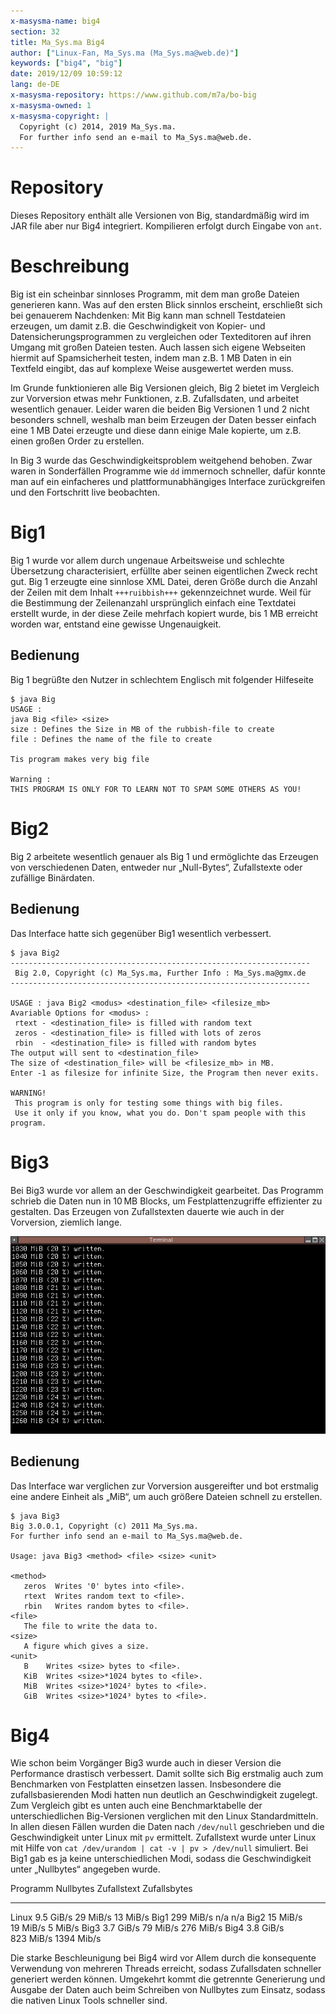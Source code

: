 ```yaml
---
x-masysma-name: big4
section: 32
title: Ma_Sys.ma Big4
author: ["Linux-Fan, Ma_Sys.ma (Ma_Sys.ma@web.de)"]
keywords: ["big4", "big"]
date: 2019/12/09 10:59:12
lang: de-DE
x-masysma-repository: https://www.github.com/m7a/bo-big
x-masysma-owned: 1
x-masysma-copyright: |
  Copyright (c) 2014, 2019 Ma_Sys.ma.
  For further info send an e-mail to Ma_Sys.ma@web.de.
---
```

Repository
==========

Dieses Repository enthält alle Versionen von Big, standardmäßig wird im JAR file
aber nur Big4 integriert. Kompilieren erfolgt durch Eingabe von `ant`.

Beschreibung
============

Big ist ein scheinbar sinnloses Programm, mit dem man große Dateien generieren
kann. Was auf den ersten Blick sinnlos erscheint, erschließt sich
bei genauerem Nachdenken: Mit Big kann man schnell Testdateien erzeugen, um
damit z.B. die Geschwindigkeit von Kopier- und Datensicherungsprogrammen zu
vergleichen oder Texteditoren auf ihren Umgang mit großen Dateien testen. Auch
lassen sich eigene Webseiten hiermit auf Spamsicherheit testen, indem man z.B.
1 MB Daten in ein Textfeld eingibt, das auf komplexe Weise ausgewertet werden
muss.

Im Grunde funktionieren alle Big Versionen gleich, Big 2 bietet im Vergleich
zur Vorversion etwas mehr Funktionen, z.B. Zufallsdaten, und arbeitet wesentlich
genauer. Leider waren die beiden Big Versionen 1 und 2 nicht besonders schnell,
weshalb man beim Erzeugen der Daten besser einfach eine 1 MB Datei erzeugte und
diese dann einige Male kopierte, um z.B. einen großen Order zu erstellen.

In Big 3 wurde das Geschwindigkeitsproblem weitgehend behoben. Zwar waren in
Sonderfällen Programme wie `dd` immernoch schneller, dafür konnte man auf ein
einfacheres und plattformunabhängiges Interface zurückgreifen und den
Fortschritt live beobachten.

Big1
====

Big 1 wurde vor allem durch ungenaue Arbeitsweise und schlechte Übersetzung
characterisiert, erfüllte aber seinen eigentlichen Zweck recht gut. Big 1
erzeugte eine sinnlose XML Datei, deren Größe durch die Anzahl der Zeilen
mit dem Inhalt `+++ruibbish+++` gekennzeichnet wurde. Weil für die Bestimmung
der Zeilenanzahl ursprünglich einfach eine Textdatei erstellt wurde, in der
diese Zeile mehrfach kopiert wurde, bis 1 MB erreicht worden war, entstand eine
gewisse Ungenauigkeit.

## Bedienung

Big 1 begrüßte den Nutzer in schlechtem Englisch mit folgender Hilfeseite

	$ java Big
	USAGE :
	java Big <file> <size>
	size : Defines the Size in MB of the rubbish-file to create
	file : Defines the name of the file to create
	
	Tis program makes very big file
	
	Warning :
	THIS PROGRAM IS ONLY FOR TO LEARN NOT TO SPAM SOME OTHERS AS YOU!

Big2
====

Big 2 arbeitete wesentlich genauer als Big 1 und ermöglichte das Erzeugen
von verschiedenen Daten, entweder nur „Null-Bytes“, Zufallstexte oder
zufällige Binärdaten.

## Bedienung

Das Interface hatte sich gegenüber Big1 wesentlich verbessert.

	$ java Big2
	-------------------------------------------------------------------
	 Big 2.0, Copyright (c) Ma_Sys.ma, Further Info : Ma_Sys.ma@gmx.de
	-------------------------------------------------------------------
	
	USAGE : java Big2 <modus> <destination_file> <filesize_mb>
	Avariable Options for <modus> :
	 rtext - <destination_file> is filled with random text
	 zeros - <destination_file> is filled with lots of zeros
	 rbin  - <destination_file> is filled with random bytes
	The output will sent to <destination_file>
	The size of <destination_file> will be <filesize_mb> in MB.
	Enter -1 as filesize for infinite Size, the Program then never exits.
	
	WARNING!
	 This program is only for testing some things with big files.
	 Use it only if you know, what you do. Don't spam people with this program.

Big3
====

Bei Big3 wurde vor allem an der Geschwindigkeit gearbeitet. Das Programm
schrieb die Daten nun in 10 MB Blocks, um Festplattenzugriffe effizienter zu
gestalten. Das Erzeugen von Zufallstexten dauerte wie auch in der Vorversion,
ziemlich lange.

![Big 3 erstellt eine Binärdatei mit 5 GB Zufallsbytes](big4_att/screenshot3.png)

## Bedienung

Das Interface war verglichen zur Vorversion ausgereifter und bot
erstmalig eine andere Einheit als „MiB“, um auch größere Dateien schnell zu
erstellen.

	$ java Big3
	Big 3.0.0.1, Copyright (c) 2011 Ma_Sys.ma.
	For further info send an e-mail to Ma_Sys.ma@web.de.
	
	Usage: java Big3 <method> <file> <size> <unit>
	
	<method>
	   zeros  Writes '0' bytes into <file>.
	   rtext  Writes random text to <file>.
	   rbin   Writes random bytes to <file>.
	<file>
	   The file to write the data to.
	<size>
	   A figure which gives a size.
	<unit>
	   B    Writes <size> bytes to <file>.
	   KiB  Writes <size>*1024 bytes to <file>.
	   MiB  Writes <size>*1024² bytes to <file>.
	   GiB  Writes <size>*1024³ bytes to <file>.

Big4
====

Wie schon beim Vorgänger Big3 wurde auch in dieser Version die Performance
drastisch verbessert. Damit sollte sich Big erstmalig auch zum Benchmarken von
Festplatten einsetzen lassen. Insbesondere die zufallsbasierenden Modi hatten
nun deutlich an Geschwindigkeit zugelegt. Zum Vergleich gibt es unten auch
eine Benchmarktabelle der unterschiedlichen Big-Versionen verglichen mit den
Linux Standardmitteln. In allen diesen Fällen wurden die Daten nach `/dev/null`
geschrieben und die Geschwindigkeit unter Linux mit `pv` ermittelt. Zufallstext
wurde unter Linux mit Hilfe von `cat /dev/urandom | cat -v | pv > /dev/null`
simuliert. Bei Big1 gab es ja keine unterschiedlichen Modi, sodass die
Geschwindigkeit unter „Nullbytes“ angegeben wurde.

Programm  Nullbytes   Zufallstext  Zufallsbytes
--------  ----------  -----------  ------------
Linux     9.5 GiB/s   29 MiB/s     13 MiB/s
Big1      299 MiB/s   n/a          n/a
Big2      15 MiB/s    19 MiB/s     5 MiB/s
Big3      3.7 GiB/s   79 MiB/s     276 MiB/s
Big4      3.8 GiB/s   823 MiB/s    1394 Mib/s

Die starke Beschleunigung bei Big4 wird vor Allem durch die konsequente
Verwendung von mehreren Threads erreicht, sodass Zufallsdaten schneller
generiert werden können. Umgekehrt kommt die getrennte Generierung und Ausgabe
der Daten auch beim Schreiben von Nullbytes zum Einsatz, sodass die nativen
Linux Tools schneller sind.
